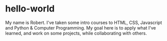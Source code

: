 # hello-world
My name is Robert. I've taken some intro courses to HTML, CSS, Javascript and Python & Computer Programming. My goal here is to apply what I've learned, and work on some projects, while collaborating with others. 
